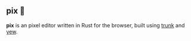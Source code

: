 ## pix 🎨

**pix** is an pixel editor written in Rust for the browser, built using
[trunk](https://github.com/thedodd/trunk) and [yew](https://github.com/yewstack/yew).

